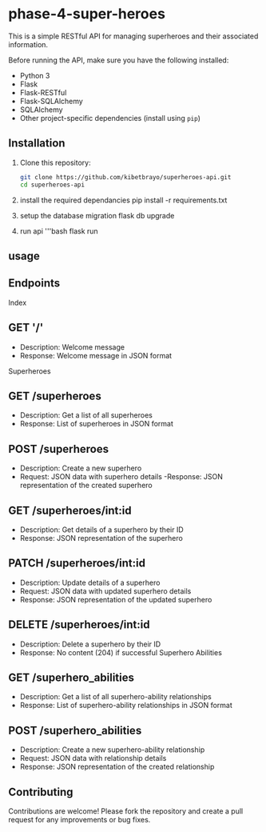 # phase-4-super-heroes

This is a simple RESTful API for managing superheroes and their associated information.

Before running the API, make sure you have the following installed:

- Python 3
- Flask
- Flask-RESTful
- Flask-SQLAlchemy
- SQLAlchemy
- Other project-specific dependencies (install using `pip`)

## Installation

1. Clone this repository:

   ```bash
   git clone https://github.com/kibetbrayo/superheroes-api.git
   cd superheroes-api

2. install the required dependancies
      pip install -r requirements.txt

3. setup the database migration
    flask db upgrade

4. run api
    '''bash
     flask run

## usage

## Endpoints

Index
## GET '/'

- Description: Welcome message
- Response: Welcome message in JSON format

Superheroes
## GET /superheroes

- Description: Get a list of all superheroes
- Response: List of superheroes in JSON format

## POST /superheroes

- Description: Create a new superhero
- Request: JSON data with superhero details
-Response: JSON representation of the created superhero

## GET /superheroes/int:id

- Description: Get details of a superhero by their ID
- Response: JSON representation of the superhero

## PATCH /superheroes/int:id

- Description: Update details of a superhero
- Request: JSON data with updated superhero details
- Response: JSON representation of the updated superhero

## DELETE /superheroes/int:id

- Description: Delete a superhero by their ID
- Response: No content (204) if successful
Superhero Abilities
## GET /superhero_abilities

- Description: Get a list of all superhero-ability relationships
- Response: List of superhero-ability relationships in JSON format

## POST /superhero_abilities

- Description: Create a new superhero-ability relationship
- Request: JSON data with relationship details
- Response: JSON representation of the created relationship

## Contributing

Contributions are welcome! Please fork the repository and create a pull request for any improvements or bug fixes.
